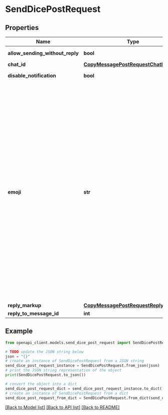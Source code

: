 # SendDicePostRequest


## Properties

Name | Type | Description | Notes
------------ | ------------- | ------------- | -------------
**allow_sending_without_reply** | **bool** | Pass *True*, if the message should be sent even if the specified replied-to message is not found | [optional] 
**chat_id** | [**CopyMessagePostRequestChatId**](CopyMessagePostRequestChatId.md) |  | 
**disable_notification** | **bool** | Sends the message [silently](https://telegram.org/blog/channels-2-0#silent-messages). Users will receive a notification with no sound. | [optional] 
**emoji** | **str** | Emoji on which the dice throw animation is based. Currently, must be one of “&lt;img alt&#x3D;\&quot;🎲\&quot; src&#x3D;\&quot;//telegram.org/img/emoji/40/F09F8EB2.png\&quot; height&#x3D;\&quot;20\&quot; width&#x3D;\&quot;20\&quot; /&gt;”, “&lt;img alt&#x3D;\&quot;🎯\&quot; src&#x3D;\&quot;//telegram.org/img/emoji/40/F09F8EAF.png\&quot; height&#x3D;\&quot;20\&quot; width&#x3D;\&quot;20\&quot; /&gt;”, “&lt;img alt&#x3D;\&quot;🏀\&quot; src&#x3D;\&quot;//telegram.org/img/emoji/40/F09F8F80.png\&quot; height&#x3D;\&quot;20\&quot; width&#x3D;\&quot;20\&quot; /&gt;”, “&lt;img alt&#x3D;\&quot;⚽\&quot; src&#x3D;\&quot;//telegram.org/img/emoji/40/E29ABD.png\&quot; height&#x3D;\&quot;20\&quot; width&#x3D;\&quot;20\&quot; /&gt;”, or “&lt;img alt&#x3D;\&quot;🎰\&quot; src&#x3D;\&quot;//telegram.org/img/emoji/40/F09F8EB0.png\&quot; height&#x3D;\&quot;20\&quot; width&#x3D;\&quot;20\&quot; /&gt;”. Dice can have values 1-6 for “&lt;img alt&#x3D;\&quot;🎲\&quot; src&#x3D;\&quot;//telegram.org/img/emoji/40/F09F8EB2.png\&quot; height&#x3D;\&quot;20\&quot; width&#x3D;\&quot;20\&quot; /&gt;” and “&lt;img alt&#x3D;\&quot;🎯\&quot; src&#x3D;\&quot;//telegram.org/img/emoji/40/F09F8EAF.png\&quot; height&#x3D;\&quot;20\&quot; width&#x3D;\&quot;20\&quot; /&gt;”, values 1-5 for “&lt;img alt&#x3D;\&quot;🏀\&quot; src&#x3D;\&quot;//telegram.org/img/emoji/40/F09F8F80.png\&quot; height&#x3D;\&quot;20\&quot; width&#x3D;\&quot;20\&quot; /&gt;” and “&lt;img alt&#x3D;\&quot;⚽\&quot; src&#x3D;\&quot;//telegram.org/img/emoji/40/E29ABD.png\&quot; height&#x3D;\&quot;20\&quot; width&#x3D;\&quot;20\&quot; /&gt;”, and values 1-64 for “&lt;img alt&#x3D;\&quot;🎰\&quot; src&#x3D;\&quot;//telegram.org/img/emoji/40/F09F8EB0.png\&quot; height&#x3D;\&quot;20\&quot; width&#x3D;\&quot;20\&quot; /&gt;”. Defaults to “&lt;img alt&#x3D;\&quot;🎲\&quot; src&#x3D;\&quot;//telegram.org/img/emoji/40/F09F8EB2.png\&quot; height&#x3D;\&quot;20\&quot; width&#x3D;\&quot;20\&quot; /&gt;” | [optional] [default to '🎲']
**reply_markup** | [**CopyMessagePostRequestReplyMarkup**](CopyMessagePostRequestReplyMarkup.md) |  | [optional] 
**reply_to_message_id** | **int** | If the message is a reply, ID of the original message | [optional] 

## Example

```python
from openapi_client.models.send_dice_post_request import SendDicePostRequest

# TODO update the JSON string below
json = "{}"
# create an instance of SendDicePostRequest from a JSON string
send_dice_post_request_instance = SendDicePostRequest.from_json(json)
# print the JSON string representation of the object
print(SendDicePostRequest.to_json())

# convert the object into a dict
send_dice_post_request_dict = send_dice_post_request_instance.to_dict()
# create an instance of SendDicePostRequest from a dict
send_dice_post_request_from_dict = SendDicePostRequest.from_dict(send_dice_post_request_dict)
```
[[Back to Model list]](../README.md#documentation-for-models) [[Back to API list]](../README.md#documentation-for-api-endpoints) [[Back to README]](../README.md)


